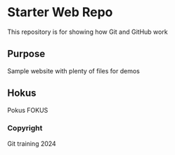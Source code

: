 # Starter Web Repo

This repository is for showing how Git and GitHub work

## Purpose

Sample website with plenty of files for demos

## Hokus

Pokus FOKUS


### Copyright
Git training 2024

